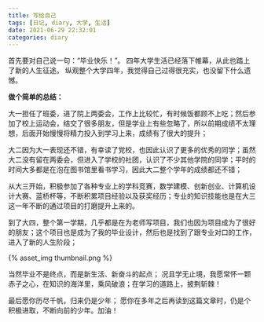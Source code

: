 ```yaml
---
title: 写给自己
tags: [日记, diary, 大学, 生活]
date: 2021-06-29 22:32:01
categories: diary
---
```


首先要对自己说一句：“毕业快乐！”。
四年大学生活已经落下帷幕，从此也踏上了新的人生征途。
纵观整个大学四年，我觉得自己过得很充实，也没留下什么遗憾。

<!-- more -->

**做个简单的总结：**

大一担任了班委，进了院上两委会，工作上比较忙，有时候饭都顾不上吃；然后参加了校上运动会，结交了很多朋友，但是学业上有些忽略了，所以前期成绩不太理想，后面开始慢慢将精力投入到学习上来，成绩有了很大的提升；

大二因为大一表现还不错，有幸读了党校，也因此认识了更多的优秀的同学；虽然大二没有留在两委会，但进入了学校的社团，认识了不少其他学院的同学；平时的时间大多都是在泡在图书馆里看书学习，因此大二整个学年的成绩都还不错；

从大三开始，积极参加了各种专业上的学科竞赛，数学建模、创新创业、计算机设计大赛、蓝桥杯等，不断积累项目经验以及获奖经历；专业的知识技能也是在大三这一年不断的通过项目的打磨提升上来的。

到了大四，整个第一学期，几乎都是在为老师写项目，我们也因为项目成为了很好的朋友；这个项目也是成为了我的毕业设计，然后也是找到了跟专业对口的工作，进入了新的人生阶段；

{% asset_img thumbnail.png %}

当然毕业不是终点，而是新生活、新奋斗的起点；
况且学无止境，我愿常怀一颗赤子之心，在知识的海洋里，乘风破浪；在学习的道路上，披荆斩棘！

最后愿你历尽千帆，归来仍是少年；
愿你在多年之后再读到这篇文章时，仍是个积极进取，不断向前的少年。加油！
